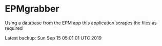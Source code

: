 # EPMgrabber
Using a database from the EPM app this application scrapes the files as required


Latest backup: Sun Sep 15 05:01:01 UTC 2019
